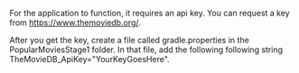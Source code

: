 For the application to function, it requires an api key. You can request a key from https://www.themoviedb.org/.

After you get the key, create a file called gradle.properties in the PopularMoviesStage1 folder.  In that file, add the following following string TheMovieDB_ApiKey="YourKeyGoesHere".
